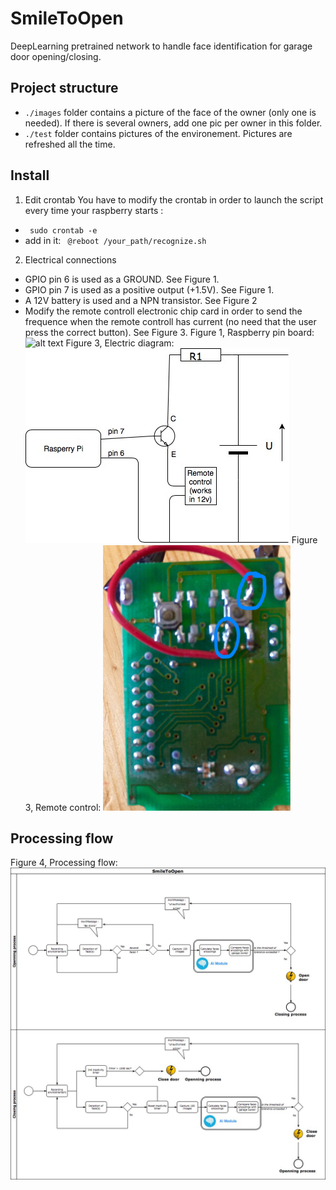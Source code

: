 # SmileToOpen
DeepLearning pretrained network to handle face identification for garage door opening/closing.

## Project structure
* ```./images``` folder contains a picture of the face of the owner (only one is needed). If there is several owners, add one pic per owner in this folder.
* ```./test``` folder contains pictures of the environement. Pictures are refreshed all the time.

## Install
1. Edit crontab
You have to modify the crontab in order to launch the script every time your raspberry starts :
* ``` sudo crontab -e```
* add in it: ``` @reboot /your_path/recognize.sh```
2. Electrical connections
* GPIO pin 6 is used as a GROUND. See Figure 1.
* GPIO pin 7 is used as a positive output (+1.5V). See Figure 1.
* A 12V battery is used and a NPN transistor. See Figure 2
* Modify the remote controll electronic chip card in order to send the frequence when the remote controll has current (no need that the user press the correct button). See Figure 3.
Figure 1, Raspberry pin board: ![alt text](./documentation/raspberry_pin_board.jpg "Raspberry pin board")
Figure 3, Electric diagram: ![alt text](./documentation/electric_diagram.jpg "Electric diagram")
Figure 3, Remote control: ![alt text](./documentation/remote_control.jpg "Remote control")

## Processing flow
Figure 4, Processing flow: ![alt text](./documentation/garage_processing_flow.jpg "Processing flow")


